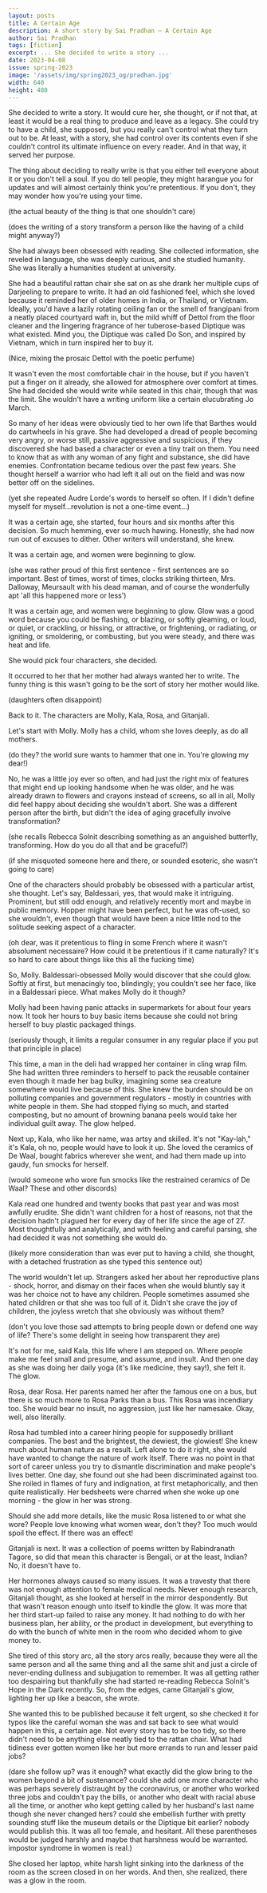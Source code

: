 ```yaml
---
layout: posts
title: A Certain Age
description: A short story by Sai Pradhan – A Certain Age
author: Sai Pradhan
tags: [fiction]
excerpt: ... She decided to write a story ...
date: 2023-04-08
issue: spring-2023
image: '/assets/img/spring2023_og/pradhan.jpg'
width: 640
height: 480
--- 
```


She decided to write a story. It would cure her, she thought, or if not
that, at least it would be a real thing to produce and leave as a
legacy. She could try to have a child, she supposed, but you really
can't control what they turn out to be. At least, with a story, she had
control over its contents even if she couldn't control its ultimate
influence on every reader. And in that way, it served her purpose.

The thing about deciding to really write is that you either tell
everyone about it or you don't tell a soul. If you do tell people, they
might harangue you for updates and will almost certainly think you're
pretentious. If you don't, they may wonder how you're using your time.

(the actual beauty of the thing is that one shouldn't care)

(does the writing of a story transform a person like the having of a
child might anyway?)

She had always been obsessed with reading. She collected information,
she reveled in language, she was deeply curious, and she studied
humanity. She was literally a humanities student at university.

She had a beautiful rattan chair she sat on as she drank her multiple
cups of Darjeeling to prepare to write. It had an old fashioned feel,
which she loved because it reminded her of older homes in India, or
Thailand, or Vietnam. Ideally, you'd have a lazily rotating ceiling fan
or the smell of frangipani from a neatly placed courtyard waft in, but
the mild whiff of Dettol from the floor cleaner and the lingering
fragrance of her tuberose-based Diptique was what existed. Mind you, the
Diptique was called Do Son, and inspired by Vietnam, which in turn
inspired her to buy it.

(Nice, mixing the prosaic Dettol with the poetic perfume)

It wasn't even the most comfortable chair in the house, but if you
haven't put a finger on it already, she allowed for atmosphere over
comfort at times. She had decided she would write while seated in this
chair, though that was the limit. She wouldn't have a writing uniform
like a certain elucubrating Jo March.

So many of her ideas were obviously tied to her own life that Barthes
would do cartwheels in his grave. She had developed a dread of people
becoming very angry, or worse still, passive aggressive and suspicious,
if they discovered she had based a character or even a tiny trait on
them. You need to know that as with any woman of any fight and
substance, she did have enemies. Confrontation became tedious over the
past few years. She thought herself a warrior who had left it all out on
the field and was now better off on the sidelines.

(yet she repeated Audre Lorde's words to herself so often. If I didn't
define myself for myself...revolution is not a one-time event\...)

It was a certain age, she started, four hours and six months after this
decision. So much hemming, ever so much hawing. Honestly, she had now
run out of excuses to dither. Other writers will understand, she knew.

It was a certain age, and women were beginning to glow.

(she was rather proud of this first sentence - first sentences are so
important. Best of times, worst of times, clocks striking thirteen, Mrs.
Dalloway, Meursault with his dead maman, and of course the wonderfully
apt 'all this happened more or less')

It was a certain age, and women were beginning to glow. Glow was a good
word because you could be flashing, or blazing, or softly gleaming, or
loud, or quiet, or crackling, or hissing, or attractive, or frightening,
or radiating, or igniting, or smoldering, or combusting, but you were
steady, and there was heat and life.

She would pick four characters, she decided.

It occurred to her that her mother had always wanted her to write. The
funny thing is this wasn't going to be the sort of story her mother
would like.

(daughters often disappoint)

Back to it. The characters are Molly, Kala, Rosa, and Gitanjali.

Let's start with Molly. Molly has a child, whom she loves deeply, as do
all mothers.

(do they? the world sure wants to hammer that one in. You're glowing my
dear!)

No, he was a little joy ever so often, and had just the right mix of
features that might end up looking handsome when he was older, and he
was already drawn to flowers and crayons instead of screens, so all in
all, Molly did feel happy about deciding she wouldn't abort. She was a
different person after the birth, but didn't the idea of aging
gracefully involve transformation?

(she recalls Rebecca Solnit describing something as an anguished
butterfly, transforming. How do you do all that and be graceful?)

(if she misquoted someone here and there, or sounded esoteric, she
wasn't going to care)

One of the characters should probably be obsessed with a particular
artist, she thought. Let's say, Baldessari, yes, that would make it
intriguing. Prominent, but still odd enough, and relatively recently
mort and maybe in public memory. Hopper might have been perfect, but he
was oft-used, so she wouldn't, even though that would have been a nice
little nod to the solitude seeking aspect of a character.

(oh dear, was it pretentious to fling in some French where it wasn't
absolument necessaire? How could it be pretentious if it came naturally?
It's so hard to care about things like this all the fucking time)

So, Molly. Baldessari-obsessed Molly would discover that she could glow.
Softly at first, but menacingly too, blindingly; you couldn't see her
face, like in a Baldessari piece. What makes Molly do it though?

Molly had been having panic attacks in supermarkets for about four years
now. It took her hours to buy basic items because she could not bring
herself to buy plastic packaged things.

(seriously though, it limits a regular consumer in any regular place if
you put that principle in place)

This time, a man in the deli had wrapped her container in cling wrap
film. She had written three reminders to herself to pack the reusable
container even though it made her bag bulky, imagining some sea creature
somewhere would live because of this. She knew the burden should be on
polluting companies and government regulators - mostly in countries with
white people in them. She had stopped flying so much, and started
composting, but no amount of browning banana peels would take her
individual guilt away. The glow helped.

Next up, Kala, who like her name, was artsy and skilled. It's not
"Kay-lah," it's Kala, oh no, people would have to look it up. She loved
the ceramics of De Waal, bought fabrics wherever she went, and had them
made up into gaudy, fun smocks for herself.

(would someone who wore fun smocks like the restrained ceramics of De
Waal? These and other discords)

Kala read one hundred and twenty books that past year and was most
awfully erudite. She didn't want children for a host of reasons, not
that the decision hadn't plagued her for every day of her life since the
age of 27. Most thoughtfully and analytically, and with feeling and
careful parsing, she had decided it was not something she would do.

(likely more consideration than was ever put to having a child, she
thought, with a detached frustration as she typed this sentence out)

The world wouldn't let up. Strangers asked her about her reproductive
plans - shock, horror, and dismay on their faces when she would bluntly
say it was her choice not to have any children. People sometimes assumed
she hated children or that she was too full of it. Didn't she crave the
joy of children, the joyless wretch that she obviously was without them?

(don't you love those sad attempts to bring people down or defend one
way of life? There's some delight in seeing how transparent they are)

It's not for me, said Kala, this life where I am stepped on. Where
people make me feel small and presume, and assume, and insult. And then
one day as she was doing her daily yoga (it's like medicine, they say!),
she felt it. The glow.

Rosa, dear Rosa. Her parents named her after the famous one on a bus,
but there is so much more to Rosa Parks than a bus. This Rosa was
incendiary too. She would bear no insult, no aggression, just like her
namesake. Okay, well, also literally.

Rosa had tumbled into a career hiring people for supposedly brilliant
companies. The best and the brightest, the dewiest, the glowiest! She
knew much about human nature as a result. Left alone to do it right, she
would have wanted to change the nature of work itself. There was no
point in that sort of career unless you try to dismantle discrimination
and make people's lives better. One day, she found out she had been
discriminated against too. She roiled in flames of fury and indignation,
at first metaphorically, and then quite realistically. Her bedsheets
were charred when she woke up one morning - the glow in her was strong.

Should she add more details, like the music Rosa listened to or what she
wore? People love knowing what women wear, don't they? Too much would
spoil the effect. If there was an effect!

Gitanjali is next. It was a collection of poems written by Rabindranath
Tagore, so did that mean this character is Bengali, or at the least,
Indian? No, it doesn't have to.

Her hormones always caused so many issues. It was a travesty that there
was not enough attention to female medical needs. Never enough research,
Gitanjali thought, as she looked at herself in the mirror despondently.
But that wasn't reason enough unto itself to kindle the glow. It was
more that her third start-up failed to raise any money. It had nothing
to do with her business plan, her ability, or the product in
development, but everything to do with the bunch of white men in the
room who decided whom to give money to.

She tired of this story arc, all the story arcs really, because they
were all the same person and all the same thing and all the same shit
and just a circle of never-ending dullness and subjugation to remember.
It was all getting rather too despairing but thankfully she had started
re-reading Rebecca Solnit's Hope in the Dark recently. So, from the
edges, came Gitanjali's glow, lighting her up like a beacon, she wrote.

She wanted this to be published because it felt urgent, so she checked
it for typos like the careful woman she was and sat back to see what
would happen in this, a certain age. Not every story has to be too tidy,
so there didn't need to be anything else neatly tied to the rattan
chair. What had tidiness ever gotten women like her but more errands to
run and lesser paid jobs?

(dare she follow up? was it enough? what exactly did the glow bring to
the women beyond a bit of sustenance? could she add one more character
who was perhaps severely distraught by the coronavirus, or another who
worked three jobs and couldn't pay the bills, or another who dealt with
racial abuse all the time, or another who kept getting called by her
husband's last name though she never changed hers? could she embellish
further with pretty sounding stuff like the museum details or the
Diptique bit earlier? nobody would publish this. It was all too female,
and hesitant. All these parentheses would be judged harshly and maybe
that harshness would be warranted. impostor syndrome in women is real.)

She closed her laptop, white harsh light sinking into the darkness of
the room as the screen closed in on her words. And then, she realized,
there was a glow in the room.

